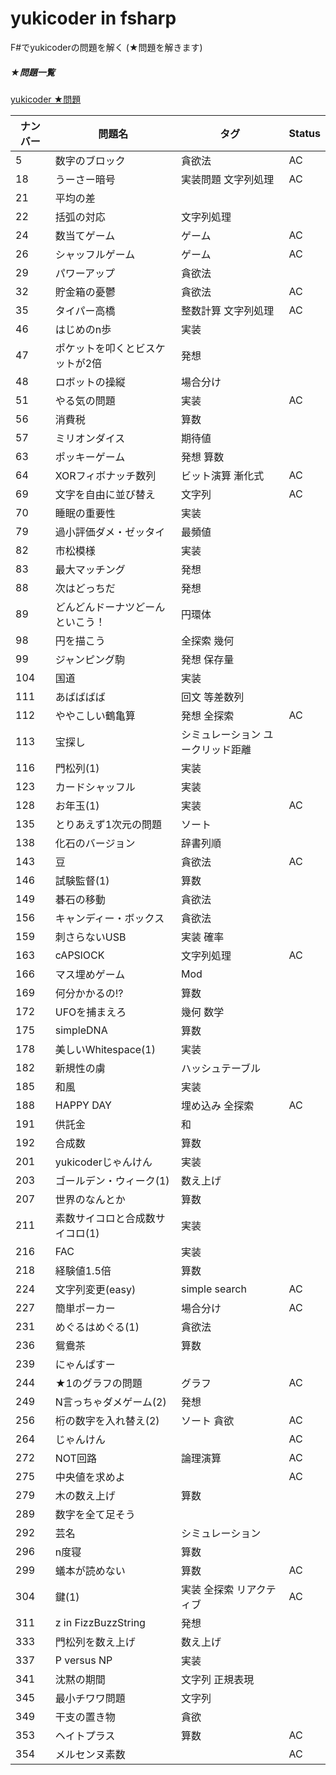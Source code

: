 # yukicoder in fsharp

F#でyukicoderの問題を解く (★問題を解きます)

##### ★問題一覧
<a href="http://yukicoder.me/problems?diff_user=&level=1&sort=no_asc">yukicoder ★問題</a>

|ナンバー|問題名|タグ|Status|
|---|---|---|---|
|5|数字のブロック|貪欲法|AC|
|18|うーさー暗号|実装問題 文字列処理|AC|
|21|平均の差|||
|22|括弧の対応|文字列処理||
|24|数当てゲーム|ゲーム|AC|
|26|シャッフルゲーム|ゲーム|AC|
|29|パワーアップ|貪欲法||
|32|貯金箱の憂鬱|貪欲法|AC|
|35|タイパー高橋|整数計算 文字列処理|AC|
|46|はじめのn歩|実装||
|47|ポケットを叩くとビスケットが2倍|発想||
|48|ロボットの操縦|場合分け||
|51|やる気の問題|実装|AC|
|56|消費税|算数||
|57|ミリオンダイス|期待値||
|63|ポッキーゲーム|発想 算数||
|64|XORフィボナッチ数列|ビット演算 漸化式|AC|
|69|文字を自由に並び替え|文字列|AC|
|70|睡眠の重要性|実装||
|79|過小評価ダメ・ゼッタイ|最頻値||
|82|市松模様|実装||
|83|最大マッチング|発想||
|88|次はどっちだ|発想||
|89|どんどんドーナツどーんといこう！|円環体||
|98|円を描こう|全探索 幾何||
|99|ジャンピング駒|発想 保存量||
|104|国道|実装||
|111|あばばばば|回文 等差数列||
|112|ややこしい鶴亀算|発想 全探索|AC|
|113|宝探し|シミュレーション ユークリッド距離||
|116|門松列(1)|実装||
|123|カードシャッフル|実装||
|128|お年玉(1)|実装|AC|
|135|とりあえず1次元の問題|ソート||
|138|化石のバージョン|辞書列順||
|143|豆|貪欲法|AC|
|146|試験監督(1)|算数||
|149|碁石の移動|貪欲法||
|156|キャンディー・ボックス|貪欲法||
|159|刺さらないUSB|実装 確率||
|163|cAPSlOCK|文字列処理|AC|
|166|マス埋めゲーム|Mod||
|169|何分かかるの!?|算数||
|172|UFOを捕まえろ|幾何 数学||
|175|simpleDNA|算数||
|178|美しいWhitespace(1)|実装||
|182|新規性の虜|ハッシュテーブル||
|185|和風|実装||
|188|HAPPY DAY|埋め込み 全探索|AC|
|191|供託金|和||
|192|合成数|算数||
|201|yukicoderじゃんけん|実装||
|203|ゴールデン・ウィーク(1)|数え上げ||
|207|世界のなんとか|算数||
|211|素数サイコロと合成数サイコロ(1)|実装||
|216|FAC|実装||
|218|経験値1.5倍|算数||
|224|文字列変更(easy)|simple search|AC|
|227|簡単ポーカー|場合分け|AC|
|231|めぐるはめぐる(1)|貪欲法||
|236|鴛鴦茶|算数||
|239|にゃんぱすー|||
|244|★1のグラフの問題|グラフ|AC|
|249|N言っちゃダメゲーム(2)|発想||
|256|桁の数字を入れ替え(2)|ソート 貪欲|AC|
|264|じゃんけん||AC|
|272|NOT回路|論理演算|AC|
|275|中央値を求めよ||AC|
|279|木の数え上げ|算数||
|289|数字を全て足そう|||
|292|芸名|シミュレーション||
|296|n度寝|算数||
|299|蟻本が読めない|算数|AC|
|304|鍵(1)|実装 全探索 リアクティブ|AC|
|311|z in FizzBuzzString|発想||
|333|門松列を数え上げ|数え上げ||
|337|P versus NP|実装||
|341|沈黙の期間|文字列 正規表現||
|345|最小チワワ問題|文字列||
|349|干支の置き物|貪欲||
|353|ヘイトプラス|算数|AC|
|354|メルセンヌ素数||AC|
